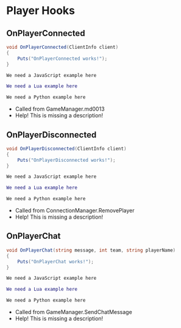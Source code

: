 # Player Hooks

## OnPlayerConnected

``` csharp
void OnPlayerConnected(ClientInfo client)
{
    Puts("OnPlayerConnected works!");
}
```

``` javascript
We need a JavaScript example here
```

``` lua
We need a Lua example here
```

``` python
We need a Python example here
```

 * Called from GameManager.md0013
 * Help! This is missing a description!

## OnPlayerDisconnected

``` csharp
void OnPlayerDisconnected(ClientInfo client)
{
    Puts("OnPlayerDisconnected works!");
}
```

``` javascript
We need a JavaScript example here
```

``` lua
We need a Lua example here
```

``` python
We need a Python example here
```

 * Called from ConnectionManager.RemovePlayer
 * Help! This is missing a description!

## OnPlayerChat

``` csharp
void OnPlayerChat(string message, int team, string playerName)
{
    Puts("OnPlayerChat works!");
}
```

``` javascript
We need a JavaScript example here
```

``` lua
We need a Lua example here
```

``` python
We need a Python example here
```

 * Called from GameManager.SendChatMessage
 * Help! This is missing a description!
